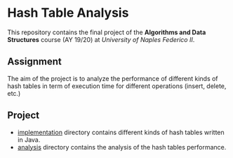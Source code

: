 # Hash Table Analysis
This repository contains the final project of the **Algorithms and Data Structures** course (AY 19/20) at *University of Naples Federico II*.

## Assignment
The aim of the project is to analyze the performance of different kinds of hash tables in term of execution time for different operations (insert, delete, etc.)

## Project
- [implementation](https://github.com/fabiod20/algorithms-and-data-structures/tree/master/Java) directory contains different kinds of hash tables written in Java.
- [analysis](https://github.com/fabiod20/algorithms-and-data-structures/tree/master/Python) directory contains the analysis of the hash tables performance.
